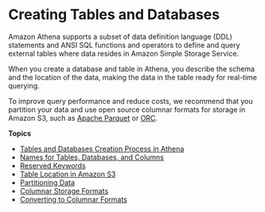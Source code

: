 # Creating Tables and Databases<a name="work-with-data"></a>

Amazon Athena supports a subset of data definition language \(DDL\) statements and ANSI SQL functions and operators to define and query external tables where data resides in Amazon Simple Storage Service\. 

When you create a database and table in Athena, you describe the schema and the location of the data, making the data in the table ready for real\-time querying\. 

To improve query performance and reduce costs, we recommend that you partition your data and use open source columnar formats for storage in Amazon S3, such as [Apache Parquet](https://parquet.apache.org) or [ORC](https://orc.apache.org/)\. 

**Topics**
+ [Tables and Databases Creation Process in Athena](creating-tables.md)
+ [Names for Tables, Databases, and Columns](tables-databases-columns-names.md)
+ [Reserved Keywords](reserved-words.md)
+ [Table Location in Amazon S3](tables-location-format.md)
+ [Partitioning Data](partitions.md)
+ [Columnar Storage Formats](columnar-storage.md)
+ [Converting to Columnar Formats](convert-to-columnar.md)